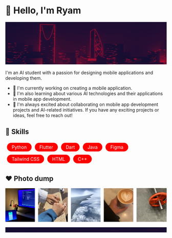 # 👋 Hello, I'm Ryam

<p align="center">
    <img width="1200" src="https://github.com/RyamAlmalki/RyamAlmalki/blob/main/banner.png" alt="Material Bread logo">
</p>

I'm an AI student with a passion for designing mobile applications and developing them.

- 🔭 I'm currently working on creating a mobile application.
- 🌱 I'm also learning about various AI technologies and their applications in mobile app development.
- 👯 I'm always excited about collaborating on mobile app development projects and AI-related initiatives. If you have any exciting projects or ideas, feel free to reach out!

## 🚀 Skills

<div style="display: flex; flex-wrap: wrap;">
  <span style="display: inline-block; padding: 5px 15px; margin: 5px; background-color: #ff0000; color: #fff; border-radius: 20px; font-size: 14px;">Python</span>
  <span style="display: inline-block; padding: 5px 15px; margin: 5px; background-color: #ff0000; color: #fff; border-radius: 20px; font-size: 14px;">Flutter</span>
  <span style="display: inline-block; padding: 5px 15px; margin: 5px; background-color: #ff0000; color: #fff; border-radius: 20px; font-size: 14px;">Dart</span>
  <span style="display: inline-block; padding: 5px 15px; margin: 5px; background-color: #ff0000; color: #fff; border-radius: 20px; font-size: 14px;">Java</span>
  <span style="display: inline-block; padding: 5px 15px; margin: 5px; background-color: #ff0000; color: #fff; border-radius: 20px; font-size: 14px;">Figma</span>
  <span style="display: inline-block; padding: 5px 15px; margin: 5px; background-color: #ff0000; color: #fff; border-radius: 20px; font-size: 14px;">Tailwind CSS</span>
  <span style="display: inline-block; padding: 5px 15px; margin: 5px; background-color: #ff0000; color: #fff; border-radius: 20px; font-size: 14px;">HTML</span>
  <span style="display: inline-block; padding: 5px 15px; margin: 5px; background-color: #ff0000; color: #fff; border-radius: 20px; font-size: 14px;">C++</span>
</div>



## ❤ Photo dump 
<p align="center">
    <img width="800" src="https://github.com/RyamAlmalki/RyamAlmalki/blob/main/mylife.png" alt="Material Bread logo">
</p>

<p align="center">
    <img width="1200" src="https://github.com/RyamAlmalki/RyamAlmalki/blob/main/banner_bottom.png" alt="Material Bread logo">
</p>




